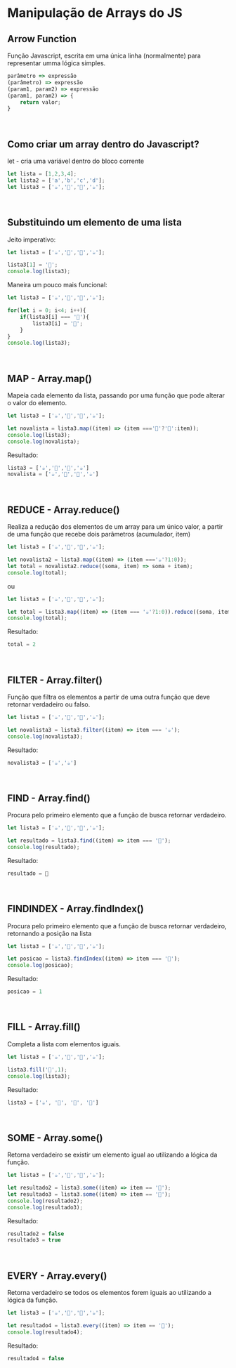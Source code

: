 # Manipulação de Arrays do JS
##  Arrow Function
Função Javascript, escrita em uma única linha (normalmente) para representar umma lógica simples.
```javascript
parâmetro => expressão
(parâmetro) => expressão
(param1, param2) => expressão
(param1, param2) => {
    return valor;
}
```
<br />

## Como criar um array dentro do Javascript?
let - cria uma variável dentro do bloco corrente
```javascript
let lista = [1,2,3,4];
let lista2 = ['a','b','c','d'];
let lista3 = ['☕','🥛','🧋','☕'];
```
<br />

## Substituindo um elemento de uma lista
Jeito imperativo:
```javascript
let lista3 = ['☕','🥛','🧋','☕'];

lista3[1] = '🥤';
console.log(lista3);
```

Maneira um pouco mais funcional:
```javascript
let lista3 = ['☕','🥛','🧋','☕'];

for(let i = 0; i<4; i++){
    if(lista3[i] === '🥛'){
        lista3[i] = '🥤';
    }
}
console.log(lista3);
```
<br />

## MAP - Array.map()
Mapeia cada elemento da lista, passando por uma função que pode alterar o valor do elemento.
```javascript
let lista3 = ['☕','🥛','🧋','☕'];

let novalista = lista3.map((item) => (item ==='🥛'?'🥤':item));
console.log(lista3);
console.log(novalista);
```
Resultado:
```javascript
lista3 = ['☕','🥛','🧋','☕']
novalista = ['☕','🥤','🧋','☕']
```
<br />

## REDUCE - Array.reduce()
Realiza a redução dos elementos de um array para um único valor, a partir de uma função que recebe dois parâmetros (acumulador, item)
```javascript
let lista3 = ['☕','🥛','🧋','☕'];

let novalista2 = lista3.map((item) => (item ==='☕'?1:0));
let total = novalista2.reduce((soma, item) => soma + item);
console.log(total);
```
ou
```javascript
let lista3 = ['☕','🥛','🧋','☕'];

let total = lista3.map((item) => (item === '☕'?1:0)).reduce((soma, item) => soma + item);
console.log(total);
```
Resultado:
```javascript
total = 2
```
<br />

## FILTER - Array.filter()
Função que filtra os elementos a partir de uma outra função que deve retornar verdadeiro ou falso.
```javascript
let lista3 = ['☕','🥛','🧋','☕'];

let novalista3 = lista3.filter((item) => item === '☕');
console.log(novalista3);
```
Resultado:
```javascript
novalista3 = ['☕','☕']
```
<br />

## FIND - Array.find()
Procura pelo primeiro elemento que a função de busca retornar verdadeiro.
```javascript
let lista3 = ['☕','🥛','🧋','☕'];

let resultado = lista3.find((item) => item === '🥛');
console.log(resultado);
```
Resultado:
```javascript
resultado = 🥛
```
<br />

## FINDINDEX - Array.findIndex()
Procura pelo primeiro elemento que a função de busca retornar verdadeiro, retornando a posição na lista
```javascript
let lista3 = ['☕','🥛','🧋','☕'];

let posicao = lista3.findIndex((item) => item === '🥛');
console.log(posicao);
```
Resultado:
```javascript
posicao = 1
```
<br />

## FILL - Array.fill()
Completa a lista com elementos iguais.
```javascript
let lista3 = ['☕','🥛','🧋','☕'];

lista3.fill('🍹',1);
console.log(lista3);
```
Resultado:
```javascript
lista3 = ['☕', '🍹', '🍹', '🍹']
```
<br />

## SOME - Array.some()
Retorna verdadeiro se existir um elemento igual ao utilizando a lógica da função.
```javascript
let lista3 = ['☕','🥛','🧋','☕'];

let resultado2 = lista3.some((item) => item == '🍹');
let resultado3 = lista3.some((item) => item == '🥛');
console.log(resultado2);
console.log(resultado3);
```
Resultado:
```javascript
resultado2 = false
resultado3 = true
```
<br />

## EVERY - Array.every()
Retorna verdadeiro se todos os elementos forem iguais ao utilizando a lógica da função.
```javascript
let lista3 = ['☕','🥛','🧋','☕'];

let resultado4 = lista3.every((item) => item == '🥛');
console.log(resultado4);
```
Resultado:
```javascript
resultado4 = false
```